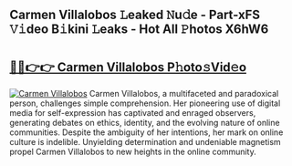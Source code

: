 ## Carmen Villalobos 𝙻eaked 𝙽u𝚍e - Part-xFS 𝚅𝚒deo B𝚒kini 𝙻eaks - Hot All 𝙿hotos X6hW6

# <h2><a href="http://ld13xq.urlbe.top/?page=Carmen+Villalobos">🔗🔗👉👉 Carmen Villalobos P𝚑oto𝚜Vid𝚎o</a></h2>

[![Carmen Villalobos](https://i.imgur.com/eBuTRDB.gif)](http://ld13xq.urlbe.top/?page=Carmen+Villalobos)
Carmen Villalobos, a multifaceted and paradoxical person, challenges simple comprehension. Her pioneering use of digital media for self-expression has captivated and enraged observers, generating debates on ethics, identity, and the evolving nature of online communities. Despite the ambiguity of her intentions, her mark on online culture is indelible. Unyielding determination and undeniable magnetism propel Carmen Villalobos to new heights in the online community.
